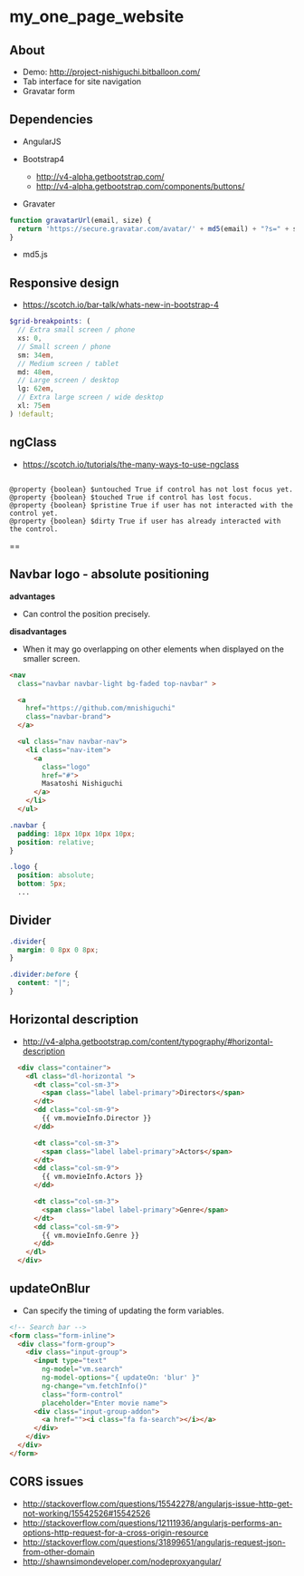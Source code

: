 # my_one_page_website

## About
- Demo: http://project-nishiguchi.bitballoon.com/
- Tab interface for site navigation
- Gravatar form

## Dependencies
- AngularJS
- Bootstrap4
    + http://v4-alpha.getbootstrap.com/
    + http://v4-alpha.getbootstrap.com/components/buttons/

- Gravater
```js
function gravatarUrl(email, size) {
  return 'https://secure.gravatar.com/avatar/' + md5(email) + "?s=" + size;
}
```

- md5.js

## Responsive design
- https://scotch.io/bar-talk/whats-new-in-bootstrap-4

```scss
$grid-breakpoints: (
  // Extra small screen / phone
  xs: 0,
  // Small screen / phone
  sm: 34em,
  // Medium screen / tablet
  md: 48em,
  // Large screen / desktop
  lg: 62em,
  // Extra large screen / wide desktop
  xl: 75em
) !default;
```

## ngClass
- https://scotch.io/tutorials/the-many-ways-to-use-ngclass

## 
```
@property {boolean} $untouched True if control has not lost focus yet.
@property {boolean} $touched True if control has lost focus.
@property {boolean} $pristine True if user has not interacted with the control yet.
@property {boolean} $dirty True if user has already interacted with the control.
```

==

## Navbar logo - absolute positioning
**advantages**
- Can control the position precisely.

**disadvantages**
- When it may go overlapping on other elements when displayed on the smaller screen.

```html
<nav
  class="navbar navbar-light bg-faded top-navbar" >

  <a
    href="https://github.com/mnishiguchi"
    class="navbar-brand">
  </a>

  <ul class="nav navbar-nav">
    <li class="nav-item">
      <a
        class="logo"
        href="#">
        Masatoshi Nishiguchi
      </a>
    </li>
  </ul>
```

```css
.navbar {
  padding: 18px 10px 10px 10px;
  position: relative;
}

.logo {
  position: absolute;
  bottom: 5px;
  ...
```

## Divider

```css
.divider{
  margin: 0 8px 0 8px;
}

.divider:before {
  content: "|";
}
```

## Horizontal description
- http://v4-alpha.getbootstrap.com/content/typography/#horizontal-description

```html
  <div class="container">
    <dl class="dl-horizontal ">
      <dt class="col-sm-3">
        <span class="label label-primary">Directors</span>
      </dt>
      <dd class="col-sm-9">
        {{ vm.movieInfo.Director }}
      </dd>

      <dt class="col-sm-3">
        <span class="label label-primary">Actors</span>
      </dt>
      <dd class="col-sm-9">
        {{ vm.movieInfo.Actors }}
      </dd>

      <dt class="col-sm-3">
        <span class="label label-primary">Genre</span>
      </dt>
      <dd class="col-sm-9">
        {{ vm.movieInfo.Genre }}
      </dd>
    </dl>
  </div>
```

## updateOnBlur
- Can specify the timing of updating the form variables.

```html
<!-- Search bar -->
<form class="form-inline">
  <div class="form-group">
    <div class="input-group">
      <input type="text"
        ng-model="vm.search"
        ng-model-options="{ updateOn: 'blur' }"
        ng-change="vm.fetchInfo()"
        class="form-control"
        placeholder="Enter movie name">
      <div class="input-group-addon">
        <a href=""><i class="fa fa-search"></i></a>
      </div>
    </div>
  </div>
</form>
```

## CORS issues

- http://stackoverflow.com/questions/15542278/angularjs-issue-http-get-not-working/15542526#15542526
- http://stackoverflow.com/questions/12111936/angularjs-performs-an-options-http-request-for-a-cross-origin-resource
- http://stackoverflow.com/questions/31899651/angularjs-request-json-from-other-domain
- http://shawnsimondeveloper.com/nodeproxyangular/

